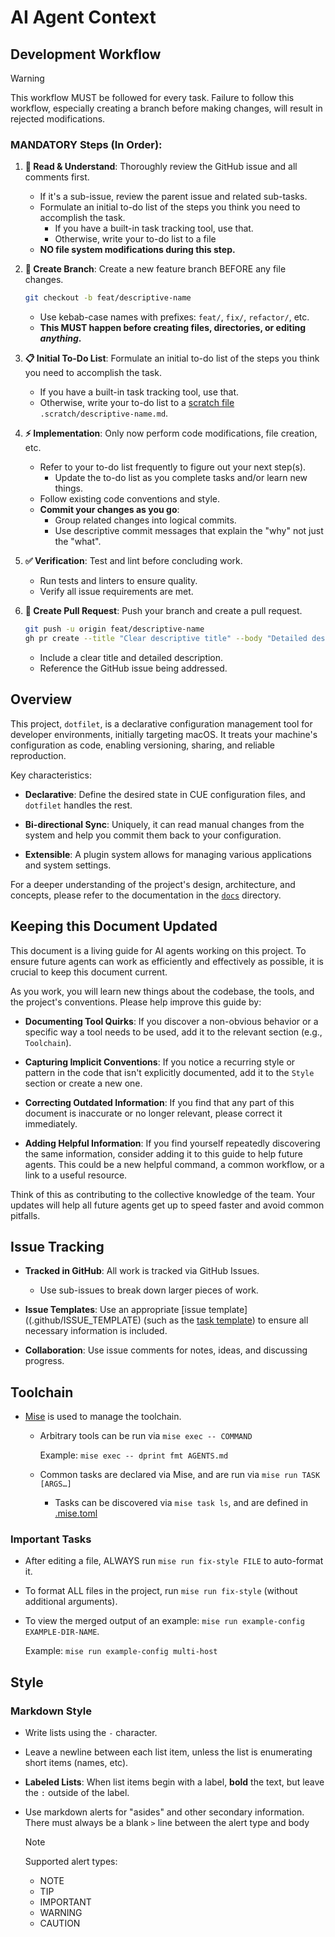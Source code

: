 # AI Agent Context

## Development Workflow

> [!WARNING]
>
> This workflow MUST be followed for every task. Failure to follow this workflow, especially creating a branch before making changes, will result in rejected modifications.

### MANDATORY Steps (In Order):

1. **📖 Read & Understand**: Thoroughly review the GitHub issue and all comments first.

   - If it's a sub-issue, review the parent issue and related sub-tasks.
   - Formulate an initial to-do list of the steps you think you need to accomplish the task.
     - If you have a built-in task tracking tool, use that.
     - Otherwise, write your to-do list to a file
   - **NO file system modifications during this step.**

2. **🌿 Create Branch**: Create a new feature branch BEFORE any file changes.

   ```bash
   git checkout -b feat/descriptive-name
   ```

   - Use kebab-case names with prefixes: `feat/`, `fix/`, `refactor/`, etc.
   - **This MUST happen before creating files, directories, or editing _anything_.**

3. **📋 Initial To-Do List**: Formulate an initial to-do list of the steps you think you need to accomplish the task.

   - If you have a built-in task tracking tool, use that.
   - Otherwise, write your to-do list to a [scratch file](.scratch/) `.scratch/descriptive-name.md`.

4. **⚡ Implementation**: Only now perform code modifications, file creation, etc.

   - Refer to your to-do list frequently to figure out your next step(s).
     - Update the to-do list as you complete tasks and/or learn new things.
   - Follow existing code conventions and style.
   - **Commit your changes as you go**:
     - Group related changes into logical commits.
     - Use descriptive commit messages that explain the "why" not just the "what".

5. **✅ Verification**: Test and lint before concluding work.

   - Run tests and linters to ensure quality.
   - Verify all issue requirements are met.

6. **🚀 Create Pull Request**: Push your branch and create a pull request.

   ```bash
   git push -u origin feat/descriptive-name
   gh pr create --title "Clear descriptive title" --body "Detailed description"
   ```

   - Include a clear title and detailed description.
   - Reference the GitHub issue being addressed.

## Overview

This project, `dotfilet`, is a declarative configuration management tool for developer environments, initially targeting macOS. It treats your machine's configuration as code, enabling versioning, sharing, and reliable reproduction.

Key characteristics:

- **Declarative**: Define the desired state in CUE configuration files, and `dotfilet` handles the rest.

- **Bi-directional Sync**: Uniquely, it can read manual changes from the system and help you commit them back to your configuration.

- **Extensible**: A plugin system allows for managing various applications and system settings.

For a deeper understanding of the project's design, architecture, and concepts, please refer to the documentation in the [`docs`](./docs/) directory.

## Keeping this Document Updated

This document is a living guide for AI agents working on this project. To ensure future agents can work as efficiently and effectively as possible, it is crucial to keep this document current.

As you work, you will learn new things about the codebase, the tools, and the project's conventions. Please help improve this guide by:

- **Documenting Tool Quirks**: If you discover a non-obvious behavior or a specific way a tool needs to be used, add it to the relevant section (e.g., `Toolchain`).

- **Capturing Implicit Conventions**: If you notice a recurring style or pattern in the code that isn't explicitly documented, add it to the `Style` section or create a new one.

- **Correcting Outdated Information**: If you find that any part of this document is inaccurate or no longer relevant, please correct it immediately.

- **Adding Helpful Information**: If you find yourself repeatedly discovering the same information, consider adding it to this guide to help future agents. This could be a new helpful command, a common workflow, or a link to a useful resource.

Think of this as contributing to the collective knowledge of the team. Your updates will help all future agents get up to speed faster and avoid common pitfalls.

## Issue Tracking

- **Tracked in GitHub**: All work is tracked via GitHub Issues.
  - Use sub-issues to break down larger pieces of work.

- **Issue Templates**: Use an appropriate [issue template]((.github/ISSUE_TEMPLATE) (such as the [task template](.github/ISSUE_TEMPLATE/task.md)) to ensure all necessary information is included.

- **Collaboration**: Use issue comments for notes, ideas, and discussing progress.

## Toolchain

- [Mise](http://mise.jdx.dev/) is used to manage the toolchain.
  - Arbitrary tools can be run via `mise exec -- COMMAND`

    Example: `mise exec -- dprint fmt AGENTS.md`

  - Common tasks are declared via Mise, and are run via `mise run TASK [ARGS…]`

    - Tasks can be discovered via `mise task ls`, and are defined in [.mise.toml](./.mise.toml)

### Important Tasks

- After editing a file, ALWAYS run `mise run fix-style FILE` to auto-format it.

- To format ALL files in the project, run `mise run fix-style` (without additional arguments).

- To view the merged output of an example: `mise run example-config EXAMPLE-DIR-NAME`.

  Example: `mise run example-config multi-host`

## Style

### Markdown Style

- Write lists using the `-` character.

- Leave a newline between each list item, unless the list is enumerating short items (names, etc).

- **Labeled Lists**: When list items begin with a label, **bold** the text, but leave the `:` outside of the label.

- Use markdown alerts for "asides" and other secondary information. There must always be a blank `>` line between the alert type and body

  > [!NOTE]
  >
  > Supported alert types:
  >
  > - NOTE
  > - TIP
  > - IMPORTANT
  > - WARNING
  > - CAUTION
